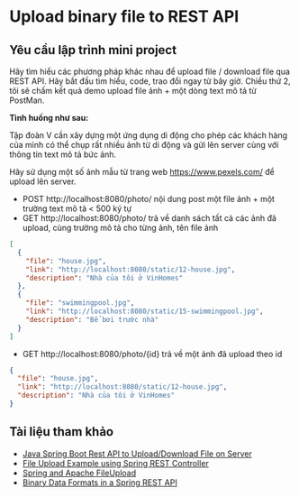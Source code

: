 # Upload binary file to REST API
 ## Yêu cầu lập trình mini project

Hãy tìm hiểu các phương pháp khác nhau để upload file / download file qua REST API. Hãy bắt đầu tìm hiểu, code, trao đổi ngay từ bây giờ. Chiều thứ 2, tôi sẽ chấm kết quả demo upload file ảnh + một dòng text mô tả từ PostMan.

**Tình huống như sau:**

Tập đoàn V cần xây dựng một ứng dụng di động cho phép các khách hàng của mình có thể chụp rất nhiều ảnh từ di động và gửi lên server cùng với thông tin text mô tả bức ảnh.

Hãy sử dụng một số ảnh mẫu từ trang web https://www.pexels.com/ để upload lên server.

- POST http://localhost:8080/photo/ nội dung post một file ảnh + một trường text mô tả < 500 ký tự
- GET http://localhost:8080/photo/ trả về danh sách tất cả các ảnh đã upload, cùng trường mô tả cho từng ảnh, tên file ảnh
```json
[
  {
    "file": "house.jpg",
    "link": "http://localhost:8080/static/12-house.jpg",
    "description": "Nhà của tôi ở VinHomes"
  },
  {
    "file": "swimmingpool.jpg",
    "link": "http://localhost:8080/static/15-swimmingpool.jpg",
    "description": "Bể bơi trước nhà"
  }
]
```
- GET http://localhost:8080/photo/{id} trả về một ảnh đã upload theo id
```json
{
  "file": "house.jpg",
  "link": "http://localhost:8080/static/12-house.jpg",
  "description": "Nhà của tôi ở VinHomes"
}
```


## Tài liệu tham khảo
- [Java Spring Boot Rest API to Upload/Download File on Server](https://dzone.com/articles/java-springboot-rest-api-to-uploaddownload-file-on)
- [File Upload Example using Spring REST Controller](https://roytuts.com/file-upload-example-using-spring-rest-controller/)
- [Spring and Apache FileUpload](https://www.baeldung.com/spring-apache-file-upload)
- [Binary Data Formats in a Spring REST API](https://www.baeldung.com/spring-rest-api-with-binary-data-formatss)